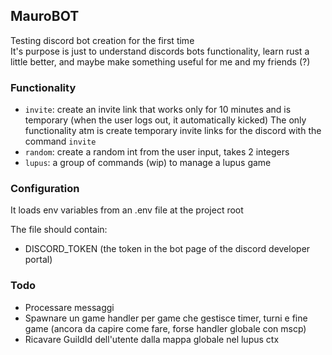## MauroBOT

Testing discord bot creation for the first time  
It's purpose is just to understand discords bots functionality, learn rust a little better, and maybe make something useful for me and my friends (?)


### Functionality

- `invite`: create an invite link that works only for 10 minutes and is temporary (when the user logs out, it automatically kicked)
The only functionality atm is create temporary invite links for the discord with the command `invite`
- `random`: create a random int from the user input, takes 2 integers
- `lupus`: a group of commands (wip) to manage a lupus game


### Configuration

It loads env variables from an .env file at the project root  

The file should contain:
- DISCORD_TOKEN (the token in the bot page of the discord developer portal)



### Todo

- Processare messaggi
- Spawnare un game handler per game che gestisce timer, turni e fine game (ancora da capire come fare, forse handler globale con mscp)
- Ricavare GuildId dell'utente dalla mappa globale nel lupus ctx
